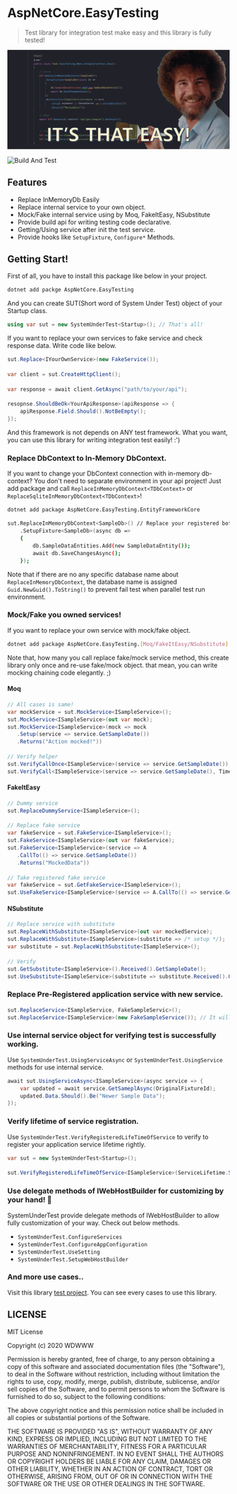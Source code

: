 # AspNetCore.EasyTesting

> Test library for integration test make easy and this library is fully tested!

![banner](docs/images/easy-testing-logo.png)

![Build And Test](https://github.com/WDWWW/aspnetcore-easy-testing/workflows/Build%20And%20Test/badge.svg)

## Features

- Replace InMemoryDb Easily
- Replace internal service to your own object.
- Mock/Fake internal service using by Moq, FakeItEasy, NSubstitute
- Provide build api for writing testing code declarative.
- Getting/Using service after init the test service.
- Provide hooks like `SetupFixture`, `Configure*` Methods.

## Getting Start!

First of all, you have to install this package like below in your project.

```bash
dotnet add packge AspNetCore.EasyTesting
```

And you can create SUT(Short word of System Under Test) object of your Startup class.

```csharp
using var sut = new SystemUnderTest<Startup>(); // That's all!
```

If you want to replace your own services to fake service and check response data.
Write code like below. 

```csharp
sut.Replace<IYourOwnService>(new FakeService());

var client = sut.CreateHttpClient();

var response = await client.GetAsync("path/to/your/api");

resopnse.ShouldBeOk<YourApiResponse>(apiResponse => {
    apiResponse.Field.Should().NotBeEmpty();
});
```

And this framework is not depends on ANY test framework. What you want, you can use this library for writing integration test easily! :')

### Replace DbContext to In-Memory DbContext.

If you want to change your DbContext connection with in-memory db-context? You don't need to separate environment in your api project!
Just add package and call `ReplaceInMemoryDbContext<TDbContext>` or `ReplaceSqliteInMemoryDbContext<TDbContext>`! 

```sh
dotnet add package AspNetCore.EasyTesting.EntityFrameworkCore 
```

```sh
sut.ReplaceInMemoryDbContext<SampleDb>() // Replace your registered both `DbContextOptions<TDbContext>` and `DbContextOptions`
    .SetupFixture<SampleDb>(async db =>
    {
        db.SampleDataEntities.Add(new SampleDataEntity());
        await db.SaveChangesAsync();
    }); 
```

Note that if there are no any specific database name about `ReplaceInMemoryDbContext`, the database name is assigned `Guid.NewGuid().ToString()`
to prevent fail test when parallel test run environment.   

### Mock/Fake you owned services!

If you want to replace your own service with mock/fake object. 

```sh
dotnet add package AspNetCore.EasyTesting.[Moq/FakeItEasy/NSubstitute]
```

Note that, how many you call replace fake/mock service method, this create library only once and re-use fake/mock object. that mean, you can write mocking chaining code elegantly. ;) 

#### Moq
```csharp
// All cases is same!
var mockService = sut.MockService<ISampleService>();
sut.MockService<ISampleService>(out var mock);
sut.MockService<ISampleService>(mock => mock
   .Setup(service => service.GetSampleDate())
   .Returns("Action mocked!"))

// Verify helper
sut.VerifyCallOnce<ISampleService>(service => service.GetSampleDate());
sut.VerifyCall<ISampleService>(service => service.GetSampleDate(), Times.Once());
```

#### FakeItEasy
```csharp
// Dummy service
sut.ReplaceDummyService<ISampleService>();

// Replace fake service
var fakeService = sut.FakeService<ISampleService>();
sut.FakeService<ISampleService>(out var fakeService);
sut.FakeService<ISampleService>(service => A
   .CallTo(() => service.GetSampleDate())
   .Returns("MockedData"))

// Take registered fake service
var fakeService = sut.GetFakeService<ISampleService>();
sut.UseFakeService<ISampleService>(service => A.CallTo(() => service.GetSampleDate()).MustHaveHappend());
```

#### NSubstitute
```csharp
// Replace service with substitute
sut.ReplaceWithSubstitute<ISampleService>(out var mockedService);
sut.ReplaceWithSubstitute<ISampleService>(substitute => /* setup */);
var substitute = sut.ReplaceWithSubstitute<ISampleService>();

// Verify
sut.GetSubstitute<ISampleService>().Received().GetSampleDate();
sut.UseSubstitute<ISampleService>(substitute => substitute.Received().GetSampleDate());
```

### Replace Pre-Registered application service with new service.

```csharp
sut.ReplaceService<ISampleService, FakeSampleServic>();
sut.ReplaceService<ISampleService>(new FakeSampleService()); // It will be always registered as singleton.
```

### Use internal service object for verifying test is successfully working.

Use `SystemUnderTest.UsingServiceAsync` or `SystemUnderTest.UsingService` methods for use internal service.

```csharp
await sut.UsingServiceAsync<ISampleService>(async service => {
    var updated = await service.GetSameplAsync(OriginalFixtureId);
    updated.Data.Should().Be("Newer Sample Data");
});
```

### Verify lifetime of service registration.

Use `SystemUnderTest.VerifyRegisteredLifeTimeOfService` to verify to register your application service lifetime rightly.

```csharp
var sut = new SystemUnderTest<Startup>();

sut.VerifyRegisteredLifeTimeOfService<ISampleService>(ServiceLifetime.Scoped);
```

### Use delegate methods of IWebHostBuilder for customizing by your hand! :wave:

SystemUnderTest provide delegate methods of IWebHostBuilder to allow fully customization of your way. Check out below methods. 

- `SystemUnderTest.ConfigureServices`
- `SystemUnderTest.ConfigureAppConfiguration`
- `SystemUnderTest.UseSetting`
- `SystemUnderTest.SetupWebHostBuilder`


### And more use cases..

Visit this library [test project](src/Wd3w.AspNetCore.EasyTesting.Test). You can see every cases to use this library. 

## LICENSE

MIT License

Copyright (c) 2020 WDWWW

Permission is hereby granted, free of charge, to any person obtaining a copy
of this software and associated documentation files (the "Software"), to deal
in the Software without restriction, including without limitation the rights
to use, copy, modify, merge, publish, distribute, sublicense, and/or sell
copies of the Software, and to permit persons to whom the Software is
furnished to do so, subject to the following conditions:

The above copyright notice and this permission notice shall be included in all
copies or substantial portions of the Software.

THE SOFTWARE IS PROVIDED "AS IS", WITHOUT WARRANTY OF ANY KIND, EXPRESS OR
IMPLIED, INCLUDING BUT NOT LIMITED TO THE WARRANTIES OF MERCHANTABILITY,
FITNESS FOR A PARTICULAR PURPOSE AND NONINFRINGEMENT. IN NO EVENT SHALL THE
AUTHORS OR COPYRIGHT HOLDERS BE LIABLE FOR ANY CLAIM, DAMAGES OR OTHER
LIABILITY, WHETHER IN AN ACTION OF CONTRACT, TORT OR OTHERWISE, ARISING FROM,
OUT OF OR IN CONNECTION WITH THE SOFTWARE OR THE USE OR OTHER DEALINGS IN THE
SOFTWARE.